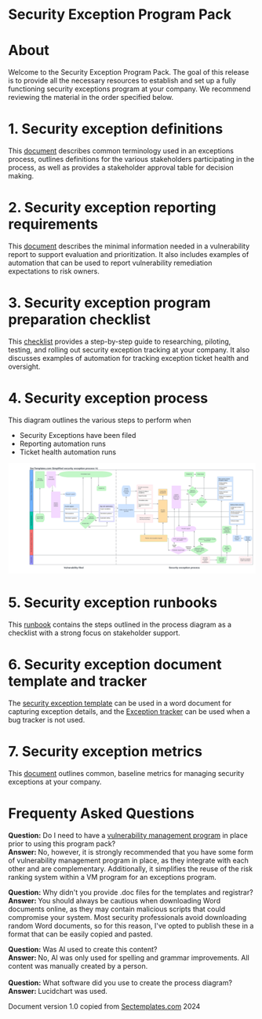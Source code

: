 # Security Exception Program Pack


# About
Welcome to the Security Exception Program Pack. The goal of this release is to provide all the necessary resources to establish and set up a fully functioning security exceptions program at your company. We recommend reviewing the material in the order specified below.

# 1. Security exception definitions
This <a href="./Security_exceptions_definitions.md">document</a> describes common terminology used in an exceptions process, outlines definitions for the various stakeholders participating in the process, as well as provides a stakeholder approval table for decision making.

# 2. Security exception reporting requirements
This <a href="./Security_exception_reporting_requirements.md">document</a> describes the minimal information needed in a vulnerability report to support evaluation and prioritization. It also includes examples of automation that can be used to report vulnerability remediation expectations to risk owners.

# 3. Security exception program preparation checklist
This <a href="./Security_Exception_preparation_checklist.md">checklist</a> provides a step-by-step guide to researching, piloting, testing, and rolling out security exception tracking at your company. It also discusses examples of automation for tracking exception ticket health and oversight.


# 4. Security exception process
This diagram outlines the various steps to perform when 
  * Security Exceptions have been filed
  * Reporting automation runs
  * Ticket health automation runs
  
<img src="./Security_exception_process.png">


# 5. Security exception runbooks
This <a href="./Security_exception_runbooks.md">runbook</a> contains the steps outlined in the process diagram as a checklist with a strong focus on stakeholder support.

# 6. Security exception document template and tracker
The <a href="./Security_exception_template.md">security exception template</a> can be used in a word document for capturing exception details, and the <a href="./Security_exceptions_tracker.csv">Exception tracker</a> can be used when a bug tracker is not used.

# 7. Security exception metrics
This <a href="./Security_exceptions_metrics.md">document</a> outlines common, baseline metrics for managing security exceptions at your company.


# Frequenty Asked Questions
<b>Question:</b> Do I need to have a <a href="https://www.sectemplates.com/2024/08/announcing-the-vulnerability-management-program-pack-10.html">vulnerability management program</a> in place prior to using this program pack?<br>
<b>Answer: </b> No, however, it is strongly recommended that you have some form of vulnerability management program in place, as they integrate with each other and are complementary. Additionally, it simplifies the reuse of the risk ranking system within a VM program for an exceptions program.

<b>Question:</b> Why didn't you provide .doc files for the templates and registrar?<br>
<b>Answer: </b> You should always be cautious when downloading Word documents online, as they may contain malicious scripts that could compromise your system. Most security professionals avoid downloading random Word documents, so for this reason, I've opted to publish these in a format that can be easily copied and pasted.

<b>Question:</b> Was AI used to create this content?<br>
<b>Answer: </b> No, AI was only used for spelling and grammar improvements. All content was manually created by a person.
<br><br>
<b>Question:</b> What software did you use to create the process diagram?<br>
<b>Answer: </b> Lucidchart was used. 

Document version 1.0 copied from [Sectemplates.com](https://www.sectemplates.com/) 2024
